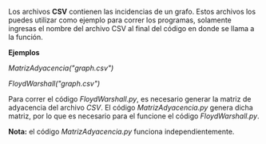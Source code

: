 Los archivos **CSV** contienen las incidencias de un grafo. 
Estos archivos los puedes utilizar como ejemplo para correr los programas, solamente ingresas el nombre del archivo CSV
al final del código en donde se llama a la función.

**Ejemplos**

_MatrizAdyacencia("graph.csv")_

_FloydWarshall("graph.csv")_

Para correr el código _FloydWarshall.py_, es necesario generar la matriz de adyacencia del archivo _CSV_.
El código _MatrizAdyacencia.py_ genera dicha matriz, por lo que es necesario para el funcione el código _FloydWarshall.py_.

**Nota:** el código _MatrizAdyacencia.py_ funciona independientemente.
